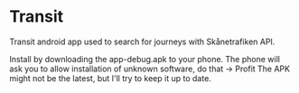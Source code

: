 Transit
=======
Transit android app used to search for journeys with Skånetrafiken API.

Install by downloading the app-debug.apk to your phone. The phone will ask you to allow installation of unknown software, do that -> Profit
The APK might not be the latest, but I'll try to keep it up to date.

